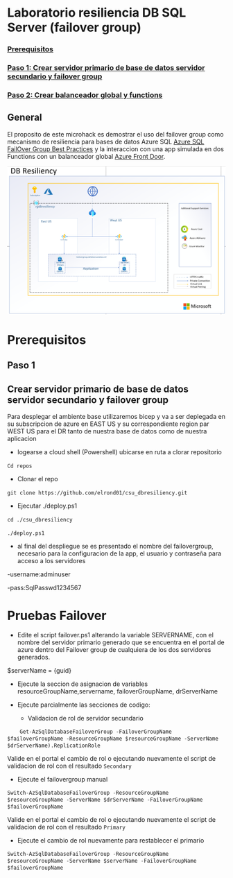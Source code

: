 # Laboratorio resiliencia DB SQL Server (failover group)

### [Prerequisitos](#prerequisitos)

### [Paso 1: Crear servidor primario de base de datos servidor secundario y failover group](#paso-1)

### [Paso 2: Crear balanceador global y functions](#paso2)

## General
El proposito de este microhack es demostrar el uso del failover group como mecanismo de resiliencia para bases de datos Azure SQL [Azure SQL FailOver Group Best Practices](https://learn.microsoft.com/en-us/azure/azure-sql/database/auto-failover-group-sql-db?view=azuresql&tabs=azure-powershell) y la interaccion con una app simulada en dos Functions con un balanceador global [Azure Front Door](https://learn.microsoft.com/es-es/azure/frontdoor/front-door-overview).

![image](img/architecture.png)

# Prerequisitos

## Paso 1
## Crear servidor primario de base de datos servidor secundario y failover group

Para desplegar el ambiente base utilizaremos bicep y va a ser deplegada en su subscripcion de azure en EAST US y su correspondiente region par WEST US para el DR tanto de nuestra base de datos como de nuestra aplicacion

- logearse a cloud shell (Powershell) ubicarse en ruta a clorar repositorio

`Cd repos`

- Clonar el repo 

`git clone https://github.com/elrond01/csu_dbresiliency.git`

- Ejecutar ./deploy.ps1

`cd ./csu_dbresiliency`

`./deploy.ps1`

- al final del despliegue se es presentado el nombre del failovergroup, necesario para la configuracion de la app, el usuario y contraseña para acceso a los servidores

-username:adminuser

-pass:SqlPasswd1234567

# Pruebas Failover

- Edite el script failover.ps1 alterando la variable SERVERNAME, con el nombre del servidor primario generado que se encuentra en el portal de azure dentro del Failover group de cualquiera de los dos servidores generados.

$serverName = {guid}

- Ejecute la seccion de asignacion de variables resourceGroupName,servername, failoverGroupName, drServerName

- Ejecute parcialmente las secciones de codigo:
  - Validacion de rol de servidor secundario

```
    Get-AzSqlDatabaseFailoverGroup -FailoverGroupName $failoverGroupName -ResourceGroupName $resourceGroupName -ServerName $drServerName).ReplicationRole
```

  
Valide en el portal el cambio de rol o ejecutando nuevamente el script de validacion de rol con el resultado `Secondary`

- Ejecute el failovergroup manual

```
Switch-AzSqlDatabaseFailoverGroup -ResourceGroupName $resourceGroupName -ServerName $drServerName -FailoverGroupName $failoverGroupName
```
  
Valide en el portal el cambio de rol o ejecutando nuevamente el script de validacion de rol con el resultado `Primary`

- Ejecute el cambio de rol nuevamente para restablecer el primario

```
Switch-AzSqlDatabaseFailoverGroup -ResourceGroupName $resourceGroupName -ServerName $serverName -FailoverGroupName $failoverGroupName
```